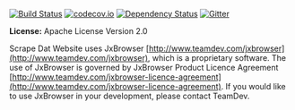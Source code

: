 [![Build Status](https://travis-ci.org/Hronom/scrape-dat-website.svg?branch=master)](https://travis-ci.org/Hronom/scrape-dat-website)
[![codecov.io](https://codecov.io/github/Hronom/scrape-dat-website/coverage.svg?branch=master)](https://codecov.io/github/Hronom/scrape-dat-website?branch=master)
[![Dependency Status](https://www.versioneye.com/user/projects/5647503fb5b03d00280008d8/badge.svg?style=flat)](https://www.versioneye.com/user/projects/5647503fb5b03d00280008d8)
[![Gitter](https://badges.gitter.im/Join%20Chat.svg)](https://gitter.im/Hronom/scrape-dat-website?utm_source=badge&utm_medium=badge&utm_campaign=pr-badge)

**License:** Apache License Version 2.0

Scrape Dat Website uses JxBrowser [http://www.teamdev.com/jxbrowser](http://www.teamdev.com/jxbrowser), which is a proprietary software. The use of JxBrowser is governed by JxBrowser Product Licence Agreement  [http://www.teamdev.com/jxbrowser-licence-agreement](http://www.teamdev.com/jxbrowser-licence-agreement). If you would like to use JxBrowser in your development, please contact TeamDev.